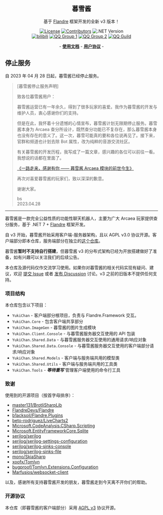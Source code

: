 <div align="center">

## 暮雪酱

基于 [Flandre](https://github.com/FlandreDevs/Flandre) 框架开发的全新 v3 版本！

[![License](https://img.shields.io/github/license/b1acksoil/YukiChan?label=License&style=flat&color=7e57c2)](./LICENSE)
[![Contributors](https://img.shields.io/github/contributors/b1acksoil/YukiChan?label=Contributors&style=flat&color=1e88e5)](https://github.com/b1acksoil/YukiChan/graphs/contributors)
![.NET Version](https://img.shields.io/badge/.NET-7-1565c0?style=flat)  
[![bilibili](https://img.shields.io/badge/bilibili-暮雪酱__Official-f48fb1?style=flat)]()
[![QQ Group 1](https://img.shields.io/badge/QQ_一群-883632773-42a5fb?style=flat)]()
[![QQ Group 2](https://img.shields.io/badge/QQ_二群-744362693-42a5fb?style=flat)]()
[![QQ Guild](https://img.shields.io/badge/QQ_频道-e0r35nc9e2-00bcd4?style=flat)](https://qun.qq.com/qqweb/qunpro/share?_wv=3&_wwv=128&appChannel=share&inviteCode=11UIUD&businessType=9&from=246610&biz=ka)

\- **[使用文档](https://yukidocs.sorabs.cc/v3/)** \- **[用户协议](https://yukidocs.sorabs.cc/v3/policy.html)** \-

</div>

## 停止服务
自 2023 年 04 月 28 日起，暮雪酱已经停止服务。

> [暮雪酱停止服务声明]
> 
> 致各位暮雪酱用户：
> 
> 暮雪酱运营已有一年余久，得到了很多玩家的喜爱。我作为暮雪酱的开发与维护人员，衷心感谢你们的支持。
> 
> 但是在此，我怀着十分遗憾的心情宣布，暮雪酱计划无限期停止服务。暮雪酱本身为 Arcaea 查分所设计，既然查分功能已不复存在，那么暮雪酱本身也没有存在的意义了。这一次，暮雪可能真的要和各位说再见了。接下来，官群和频道也计划去除 Bot 属性，改为纯粹的音游交流社区。
> 
> 有关暮雪酱的开发历程，我写成了一篇文章，感兴趣的各位可以前往一看。我想说的话都在里面了。
> 
> [《一路走来，感谢有你 —— 暮雪酱 Arcaea 模块的前世今生》](https://sorabs.cc/posts/memories-of-yukichan-arcaea-module/)
> 
> 再次对喜爱暮雪酱的玩家们，致以深深的歉意。
> 
> 谢谢大家。
> 
> bs  
> 2023.04.28

---

暮雪酱是一款完全公益性质的功能性聊天机器人，主要为广大 Arcaea 玩家提供查分服务，基于 .NET
7 + [Flandre](https://github.com/FlandreDevs/Flandre) 框架开发。

自 v3 开始，暮雪酱开始采用客户端-服务器架构，且以 AGPL v3.0 协议开源。客户端部分即本仓库，服务端部分在独立的[这个仓库](https://github.com/bsdayo/YukiChan.Server/)。

暮雪酱**暂时不支持自行搭建**，但暮雪酱 v3 的分布式架构已经为开放搭建做好了准备，如有兴趣可以关注我们的后续公告。

本仓库及源代码仅作交流学习使用。如果你对暮雪酱的相关代码实现有疑问、建议，欢迎 [提交 Issue](https://github.com/b1acksoil/YukiChan/issues)
或者 [发布 Discussion](https://github.com/b1acksoil/YukiChan/discussions) 讨论。v3 之前的旧版本不提供任何支持。

### 项目结构

本仓库包含以下项目：

- `YukiChan` - 客户端部分根项目，负责与 Flandre.Framework 交互。
- `YukiChan.Core` - 包含客户端共享部分
- `YukiChan.ImageGen` - 暮雪酱的图片生成模块
- `YukiChan.Client.Console` - 与暮雪酱服务器交互使用的 API 包装
- `YukiChan.Shared.Data` - 与暮雪酱服务器交互使用的通用请求/响应对象
- `YukiChan.Shared.Data.Console` - 与暮雪酱服务器交互使用的客户端部分请求/响应对象
- `YukiChan.Shared.Models` - 客户端与服务端共用的模型类
- `YukiChan.Shared.Utils` - 客户端与服务端共用的工具类
- `YukiChan.Tools` - **_等待重写_** 管理客户端使用的命令行工具

### 致谢

使用到的开源项目（按首字母排序）：

- [master131/BrotliSharpLib](https://github.com/master131/BrotliSharpLib)
- [FlandreDevs/Flandre](https://github.com/FlandreDevs/Flandre)
- [b1acksoil/Flandre.Plugins](https://github.com/b1acksoil/Flandre.Plugins)
- [beto-rodriguez/LiveCharts2](https://github.com/beto-rodriguez/LiveCharts2)
- [Microsoft.CodeAnalysis.CSharp.Scripting](https://github.com/dotnet/roslyn)
- [Microsoft.EntityFrameworkCore.Sqlite](https://github.com/dotnet/efcore)
- [serilog/serilog](https://github.com/serilog/serilog)
- [serilog/serilog-settings-configuration](https://github.com/serilog/serilog-settings-configuration)
- [serilog/serilog-sinks-console](https://github.com/serilog/serilog-sinks-console)
- [serilog/serilog-sinks-file](https://github.com/serilog/serilog-sinks-file)
- [mono/SkiaSharp](https://github.com/mono/SkiaSharp)
- [xoofx/Tomlyn](https://github.com/xoofx/Tomlyn)
- [bugproof/Tomlyn.Extensions.Configuration](https://github.com/bugproof/Tomlyn.Extensions.Configuration)
- [Marfusios/websocket-client](https://github.com/Marfusios/websocket-client)

以及，感谢所有支持暮雪酱开发的朋友，暮雪酱走到今天离不开你们的帮助。

### 开源协议
本仓库（即暮雪酱的客户端部分）采用 [AGPL v3](./LICENSE) 协议开源。